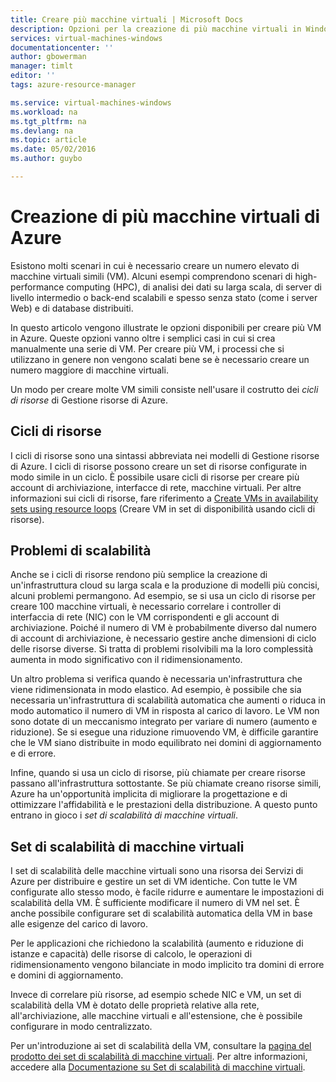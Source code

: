 ```yaml
---
title: Creare più macchine virtuali | Microsoft Docs
description: Opzioni per la creazione di più macchine virtuali in Windows
services: virtual-machines-windows
documentationcenter: ''
author: gbowerman
manager: timlt
editor: ''
tags: azure-resource-manager

ms.service: virtual-machines-windows
ms.workload: na
ms.tgt_pltfrm: na
ms.devlang: na
ms.topic: article
ms.date: 05/02/2016
ms.author: guybo

---
```

# Creazione di più macchine virtuali di Azure
Esistono molti scenari in cui è necessario creare un numero elevato di macchine virtuali simili (VM). Alcuni esempi comprendono scenari di high-performance computing (HPC), di analisi dei dati su larga scala, di server di livello intermedio o back-end scalabili e spesso senza stato (come i server Web) e di database distribuiti.

In questo articolo vengono illustrate le opzioni disponibili per creare più VM in Azure. Queste opzioni vanno oltre i semplici casi in cui si crea manualmente una serie di VM. Per creare più VM, i processi che si utilizzano in genere non vengono scalati bene se è necessario creare un numero maggiore di macchine virtuali.

Un modo per creare molte VM simili consiste nell'usare il costrutto dei *cicli di risorse* di Gestione risorse di Azure.

## Cicli di risorse
I cicli di risorse sono una sintassi abbreviata nei modelli di Gestione risorse di Azure. I cicli di risorse possono creare un set di risorse configurate in modo simile in un ciclo. È possibile usare cicli di risorse per creare più account di archiviazione, interfacce di rete, macchine virtuali. Per altre informazioni sui cicli di risorse, fare riferimento a [Create VMs in availability sets using resource loops](https://azure.microsoft.com/documentation/templates/201-vm-copy-index-loops/) (Creare VM in set di disponibilità usando cicli di risorse).

## Problemi di scalabilità
Anche se i cicli di risorse rendono più semplice la creazione di un'infrastruttura cloud su larga scala e la produzione di modelli più concisi, alcuni problemi permangono. Ad esempio, se si usa un ciclo di risorse per creare 100 macchine virtuali, è necessario correlare i controller di interfaccia di rete (NIC) con le VM corrispondenti e gli account di archiviazione. Poiché il numero di VM è probabilmente diverso dal numero di account di archiviazione, è necessario gestire anche dimensioni di ciclo delle risorse diverse. Si tratta di problemi risolvibili ma la loro complessità aumenta in modo significativo con il ridimensionamento.

Un altro problema si verifica quando è necessaria un'infrastruttura che viene ridimensionata in modo elastico. Ad esempio, è possibile che sia necessaria un'infrastruttura di scalabilità automatica che aumenti o riduca in modo automatico il numero di VM in risposta al carico di lavoro. Le VM non sono dotate di un meccanismo integrato per variare di numero (aumento e riduzione). Se si esegue una riduzione rimuovendo VM, è difficile garantire che le VM siano distribuite in modo equilibrato nei domini di aggiornamento e di errore.

Infine, quando si usa un ciclo di risorse, più chiamate per creare risorse passano all'infrastruttura sottostante. Se più chiamate creano risorse simili, Azure ha un'opportunità implicita di migliorare la progettazione e di ottimizzare l'affidabilità e le prestazioni della distribuzione. A questo punto entrano in gioco i *set di scalabilità di macchine virtuali*.

## Set di scalabilità di macchine virtuali
I set di scalabilità delle macchine virtuali sono una risorsa dei Servizi di Azure per distribuire e gestire un set di VM identiche. Con tutte le VM configurate allo stesso modo, è facile ridurre e aumentare le impostazioni di scalabilità della VM. È sufficiente modificare il numero di VM nel set. È anche possibile configurare set di scalabilità automatica della VM in base alle esigenze del carico di lavoro.

Per le applicazioni che richiedono la scalabilità (aumento e riduzione di istanze e capacità) delle risorse di calcolo, le operazioni di ridimensionamento vengono bilanciate in modo implicito tra domini di errore e domini di aggiornamento.

Invece di correlare più risorse, ad esempio schede NIC e VM, un set di scalabilità della VM è dotato delle proprietà relative alla rete, all'archiviazione, alle macchine virtuali e all'estensione, che è possibile configurare in modo centralizzato.

Per un'introduzione ai set di scalabilità della VM, consultare la [pagina del prodotto dei set di scalabilità di macchine virtuali](https://azure.microsoft.com/services/virtual-machine-scale-sets/). Per altre informazioni, accedere alla [Documentazione su Set di scalabilità di macchine virtuali](https://azure.microsoft.com/documentation/services/virtual-machine-scale-sets/).

<!---HONumber=AcomDC_0518_2016-->